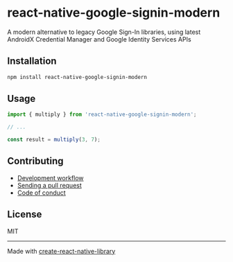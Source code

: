 # react-native-google-signin-modern

A modern alternative to legacy Google Sign-In libraries, using latest AndroidX Credential Manager and Google Identity Services APIs

## Installation


```sh
npm install react-native-google-signin-modern
```


## Usage


```js
import { multiply } from 'react-native-google-signin-modern';

// ...

const result = multiply(3, 7);
```


## Contributing

- [Development workflow](CONTRIBUTING.md#development-workflow)
- [Sending a pull request](CONTRIBUTING.md#sending-a-pull-request)
- [Code of conduct](CODE_OF_CONDUCT.md)

## License

MIT

---

Made with [create-react-native-library](https://github.com/callstack/react-native-builder-bob)
